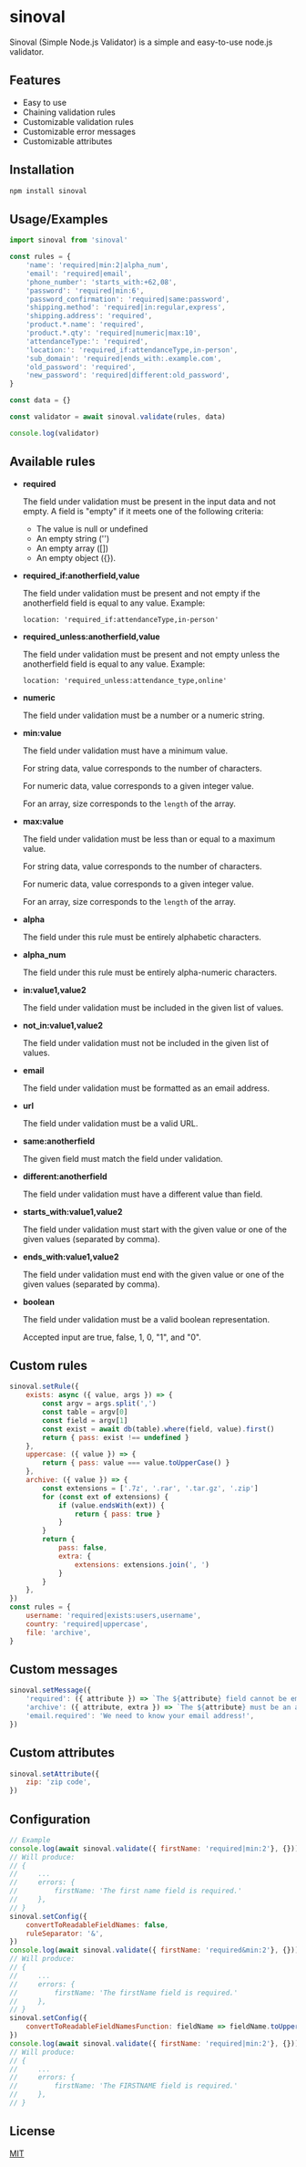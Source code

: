 # sinoval
Sinoval (Simple Node.js Validator) is a simple and easy-to-use node.js validator.

## Features
- Easy to use
- Chaining validation rules
- Customizable validation rules
- Customizable error messages
- Customizable attributes

## Installation
```bash
npm install sinoval
```

## Usage/Examples
```javascript
import sinoval from 'sinoval'

const rules = {
    'name': 'required|min:2|alpha_num',
    'email': 'required|email',
    'phone_number': 'starts_with:+62,08',
    'password': 'required|min:6',
    'password_confirmation': 'required|same:password',
    'shipping.method': 'required|in:regular,express',
    'shipping.address': 'required',
    'product.*.name': 'required',
    'product.*.qty': 'required|numeric|max:10',
    'attendanceType:': 'required',
    'location:': 'required_if:attendanceType,in-person',
    'sub_domain': 'required|ends_with:.example.com',
    'old_password': 'required',
    'new_password': 'required|different:old_password',
}

const data = {}

const validator = await sinoval.validate(rules, data)

console.log(validator)
```

## Available rules
 - **required**

    The field under validation must be present in the input data and not empty. A field is "empty" if it meets one of the following criteria:
    - The value is null or undefined
    - An empty string ('')
    - An empty array ([])
    - An empty object ({}).

 - **required_if:anotherfield,value**

    The field under validation must be present and not empty if the anotherfield field is equal to any value. Example:

    `location: 'required_if:attendanceType,in-person'`

 - **required_unless:anotherfield,value**

    The field under validation must be present and not empty unless the anotherfield field is equal to any value. Example:

    `location: 'required_unless:attendance_type,online'`

 - **numeric**

    The field under validation must be a number or a numeric string.

 - **min:value**

    The field under validation must have a minimum value.

    For string data, value corresponds to the number of characters.

    For numeric data, value corresponds to a given integer value.

    For an array, size corresponds to the `length` of the array.

 - **max:value**

    The field under validation must be less than or equal to a maximum value.

    For string data, value corresponds to the number of characters.

    For numeric data, value corresponds to a given integer value.

    For an array, size corresponds to the `length` of the array.

 - **alpha**

    The field under this rule must be entirely alphabetic characters.

 - **alpha_num**

    The field under this rule must be entirely alpha-numeric characters.

 - **in:value1,value2**

    The field under validation must be included in the given list of values.

 - **not_in:value1,value2**

    The field under validation must not be included in the given list of values.

 - **email**

    The field under validation must be formatted as an email address.

 - **url**

    The field under validation must be a valid URL.

 - **same:anotherfield**

    The given field must match the field under validation.

 - **different:anotherfield**

    The field under validation must have a different value than field.

 - **starts_with:value1,value2**

    The field under validation must start with the given value or one of the given values (separated by comma).

 - **ends_with:value1,value2**

    The field under validation must end with the given value or one of the given values (separated by comma).

 - **boolean**

    The field under validation must be a valid boolean representation.

    Accepted input are true, false, 1, 0, "1", and "0".

## Custom rules
```javascript
sinoval.setRule({
    exists: async ({ value, args }) => {
        const argv = args.split(',')
        const table = argv[0]
        const field = argv[1]
        const exist = await db(table).where(field, value).first()
        return { pass: exist !== undefined }
    },
    uppercase: ({ value }) => {
        return { pass: value === value.toUpperCase() }
    },
    archive: ({ value }) => {
        const extensions = ['.7z', '.rar', '.tar.gz', '.zip']
        for (const ext of extensions) {
            if (value.endsWith(ext)) {
                return { pass: true }
            }
        }
        return {
            pass: false,
            extra: {
                extensions: extensions.join(', ')
            }
        }
    },
})
const rules = {
    username: 'required|exists:users,username',
    country: 'required|uppercase',
    file: 'archive',
}
```

## Custom messages
```javascript
sinoval.setMessage({
    'required': ({ attribute }) => `The ${attribute} field cannot be empty.`,
    'archive': ({ attribute, extra }) => `The ${attribute} must be an archive file of the allowed types: ${extra.extensions} .`,
    'email.required': 'We need to know your email address!',
})
```

## Custom attributes
```javascript
sinoval.setAttribute({
    zip: 'zip code',
})
```

## Configuration
```javascript
// Example
console.log(await sinoval.validate({ firstName: 'required|min:2'}, {}))
// Will produce:
// {
//     ...
//     errors: {
//         firstName: 'The first name field is required.'
//     },
// }
sinoval.setConfig({
    convertToReadableFieldNames: false,
    ruleSeparator: '&',
})
console.log(await sinoval.validate({ firstName: 'required&min:2'}, {}))
// Will produce:
// {
//     ...
//     errors: {
//         firstName: 'The firstName field is required.'
//     },
// }
sinoval.setConfig({
    convertToReadableFieldNamesFunction: fieldName => fieldName.toUpperCase(),
})
console.log(await sinoval.validate({ firstName: 'required|min:2'}, {}))
// Will produce:
// {
//     ...
//     errors: {
//         firstName: 'The FIRSTNAME field is required.'
//     },
// }
```

## License
[MIT](https://github.com/erwinstone/sinoval/blob/main/LICENSE)
